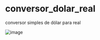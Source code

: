 # conversor_dolar_real
conversor simples de dólar para real

![image](https://www.google.com/url?sa=i&url=https%3A%2F%2Feconomia.uol.com.br%2Fnoticias%2Fredacao%2F2022%2F03%2F29%2Freal-ja-valeu-mais-que-o-dolar-veja-maiores-e-menores-cotacoes-da-historia.htm&psig=AOvVaw0YBd2Nf-531sJUTQb01rUN&ust=1650243424619000&source=images&cd=vfe&ved=0CAwQjRxqFwoTCJDCnYjymfcCFQAAAAAdAAAAABAD)
